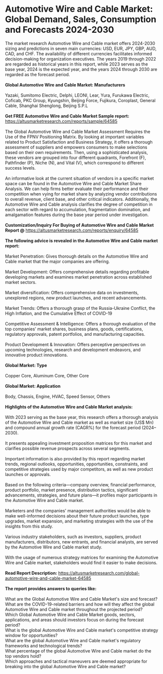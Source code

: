 <h1>Automotive Wire and Cable Market: Global Demand, Sales, Consumption and Forecasts 2024-2030</h1>

<p>The market research Automotive Wire and Cable market offers 2024-2030 sizing and predictions in seven main currencies: USD, EUR, JPY, GBP, AUD, CAD, and CHF. The availability of different currencies facilitates informed decision-making for organization executives. The years 2019 through 2022 are regarded as historical years in this report, while 2023 serves as the base year, 2024 is the expected year, and the years 2024 through 2030 are regarded as the forecast period.<br><br><b>Global Automotive Wire and Cable Market: Manufacturers</b><br><br>Yazaki, Sumitomo Electric, Delphi, LEONI, Lear, Yura, Furukawa Electric, Coficab, PKC Group, Kyungshin, Beijing Force, Fujikura, Coroplast, General Cable, Shanghai Shenglong, Beijing S.P.L<br><br><b>Get FREE Automotive Wire and Cable Market Sample report:</b> <a href="https://altusmarketresearch.com/reports/sample/64585">https://altusmarketresearch.com/reports/sample/64585</a><br><br>The Global Automotive Wire and Cable Market Assessment Requires the Use of the FPNV Positioning Matrix. By looking at important variables related to Product Satisfaction and Business Strategy, it offers a thorough assessment of suppliers and empowers consumers to make selections based on their own requirements. Then, using a sophisticated analysis, these vendors are grouped into four different quadrants, Forefront (F), Pathfinder (P), Niche (N), and Vital (V), which correspond to different success levels.<br><br>An informative look at the current situation of vendors in a specific market space can be found in the Automotive Wire and Cable Market Share Analysis. We can help firms better evaluate their performance and their competition when vying for market share by analyzing vendor contributions to overall revenue, client base, and other critical indicators. Additionally, the Automotive Wire and Cable analysis clarifies the degree of competition in each sector with regard to accumulation, fragmentation domination, and amalgamation features during the base year period under investigation.<br><br><b>Customization/Inquiry For Buying of Automotive Wire and Cable Market Report @</b> <a href="https://altusmarketresearch.com/reports/enquiry/64585">https://altusmarketresearch.com/reports/enquiry/64585</a><br><br><b>The following advice is revealed in the Automotive Wire and Cable market report:</b><br><br>Market Penetration: Gives thorough details on the Automotive Wire and Cable market that the major companies are offering.<br><br>Market Development: Offers comprehensive details regarding profitable developing markets and examines market penetration across established market sectors.<br><br>Market diversification: Offers comprehensive data on investments, unexplored regions, new product launches, and recent advancements.<br><br>Market Trends: Offers a thorough grasp of the Russia-Ukraine Conflict, the High Inflation, and the Cumulative Effect of COVID-19<br><br>Competitive Assessment & Intelligence: Offers a thorough evaluation of the top companies' market shares, business plans, goods, certifications, regulatory approvals, patent portfolios, and manufacturing capacities.<br><br>Product Development & Innovation: Offers perceptive perspectives on upcoming technologies, research and development endeavors, and innovative product innovations.<br><br><b>Global Market: Type</b><br><br>Copper Core, Aluminum Core, Other Core<br><br><b>Global Market: Application</b><br><br>Body, Chassis, Engine, HVAC, Speed Sensor, Others<br><br><b>Highlights of the Automotive Wire and Cable Market analysis:</b><br><br>With 2023 serving as the base year, this research offers a thorough analysis of the Automotive Wire and Cable market as well as market size (US$ Mn) and compound annual growth rate (CAGR%) for the forecast period (2024–2030).<br><br>It presents appealing investment proposition matrices for this market and clarifies possible revenue prospects across several segments.<br><br>Important information is also provided by this report regarding market trends, regional outlooks, opportunities, opportunities, constraints, and competitive strategies used by major competitors, as well as new product launches or approvals.<br><br>Based on the following criteria—company overview, financial performance, product portfolio, market presence, distribution tactics, significant advancements, strategies, and future plans—it profiles major participants in the Automotive Wire and Cable market.<br><br>Marketers and the companies' management authorities would be able to make well-informed decisions about their future product launches, type upgrades, market expansion, and marketing strategies with the use of the insights from this study.<br><br>Various industry stakeholders, such as investors, suppliers, product manufacturers, distributors, new entrants, and financial analysts, are served by the Automotive Wire and Cable market study.<br><br>With the usage of numerous strategy matrices for examining the Automotive Wire and Cable market, stakeholders would find it easier to make decisions.<br><br><b>Read Report Description:</b> <a href="https://altusmarketresearch.com/global-automotive-wire-and-cable-market-64585">https://altusmarketresearch.com/global-automotive-wire-and-cable-market-64585</a><br><br><b>The report provides answers to queries like:</b><br><br>What are the Global Automotive Wire and Cable Market's size and forecast?<br>What are the COVID-19-related barriers and how will they affect the global Automotive Wire and Cable market throughout the projected period?<br>Which Global Automotive Wire and Cable Market goods, sectors, applications, and areas should investors focus on during the forecast period?<br>What is the global Automotive Wire and Cable market's competitive strategy window for opportunities?<br>What are the global Automotive Wire and Cable market's regulatory frameworks and technological trends?<br>What percentage of the global Automotive Wire and Cable market do the top vendors hold?<br>Which approaches and tactical maneuvers are deemed appropriate for breaking into the global Automotive Wire and Cable market?</p>
